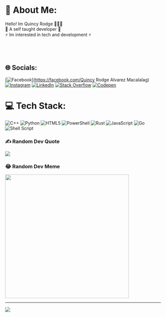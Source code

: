 # 💫 About Me:
Hello! Im Quincy Rodge  🙋🏻‍♂️<br>👾 A self taught developer 👾<br>⚡️ Im interested in tech and development ⚡️<br> <br><br><br>

## 🌐 Socials:
[![Facebook](https://img.shields.io/badge/Facebook-%231877F2.svg?logo=Facebook&logoColor=white)](https://facebook.com/Quincy Rodge Alvarez Macalalag) [![Instagram](https://img.shields.io/badge/Instagram-%23E4405F.svg?logo=Instagram&logoColor=white)](https://instagram.com/quincy_rodge) [![LinkedIn](https://img.shields.io/badge/LinkedIn-%230077B5.svg?logo=linkedin&logoColor=white)](https://linkedin.com/in/quincy-rodge-macalalag) [![Stack Overflow](https://img.shields.io/badge/-Stackoverflow-FE7A16?logo=stack-overflow&logoColor=white)](https://stackoverflow.com/users/23902251) [![Codepen](https://img.shields.io/badge/Codepen-000000?style=for-the-badge&logo=codepen&logoColor=white)](https://codepen.io/teachmeson) 

# 💻 Tech Stack:
![C++](https://img.shields.io/badge/c++-%2300599C.svg?style=for-the-badge&logo=c%2B%2B&logoColor=white) ![Python](https://img.shields.io/badge/python-3670A0?style=for-the-badge&logo=python&logoColor=ffdd54) ![HTML5](https://img.shields.io/badge/html5-%23E34F26.svg?style=for-the-badge&logo=html5&logoColor=white) ![PowerShell](https://img.shields.io/badge/PowerShell-%235391FE.svg?style=for-the-badge&logo=powershell&logoColor=white) ![Rust](https://img.shields.io/badge/rust-%23000000.svg?style=for-the-badge&logo=rust&logoColor=white) ![JavaScript](https://img.shields.io/badge/javascript-%23323330.svg?style=for-the-badge&logo=javascript&logoColor=%23F7DF1E) ![Go](https://img.shields.io/badge/go-%2300ADD8.svg?style=for-the-badge&logo=go&logoColor=white) ![Shell Script](https://img.shields.io/badge/shell_script-%23121011.svg?style=for-the-badge&logo=gnu-bash&logoColor=white)

### ✍️ Random Dev Quote
![](https://quotes-github-readme.vercel.app/api?type=horizontal&theme=radical)

### 😂 Random Dev Meme
<img src='https://randommeme-five.vercel.app/' style="height: 400px;"/>

---
[![](https://visitcount.itsvg.in/api?id=dayummson&icon=0&color=0)](https://visitcount.itsvg.in)

<!-- Proudly created with GPRM ( https://gprm.itsvg.in ) -->
